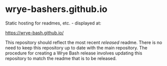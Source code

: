 wrye-bashers.github.io
======================

Static hosting for readmes, etc. - displayed at:

https://wrye-bash.github.io/

This repository should reflect the most recent *released* readme.  There
is no need to keep this repository up to date with the main repository.
The procedure for creating a Wrye Bash release involves updating this
repository to match the readme that is to be released.
